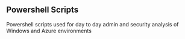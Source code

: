 ## Powershell Scripts

Powershell scripts used for day to day admin and security analysis of Windows and Azure environments
